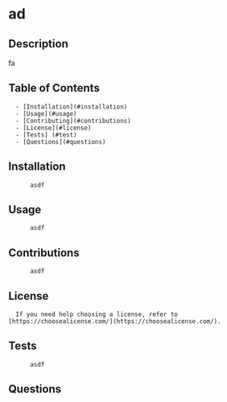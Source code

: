 
# ad
## Description
  fa
  
## Table of Contents
      - [Installation](#installation)
      - [Usage](#usage)
      - [Contributing](#contributions)
      - [License](#license)
      - [Tests] (#test)
      - [Questions](#questions)
  ## Installation
          asdf
  ## Usage
          asdf
  ## Contributions
          asdf
  ## License
      If you need help choosing a license, refer to [https://choosealicense.com/](https://choosealicense.com/).
  
  ## Tests
          asdf
  ## Questions
      
